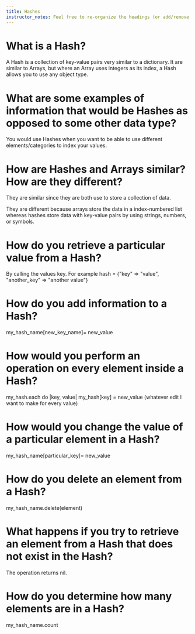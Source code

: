 ```yaml
---
title: Hashes
instructor_notes: Feel free to re-organize the headings (or add/remove headings) below. We included the headings for your benefit, but it's 100% fine if you want to write your responses in some different structure.
---
```


# What is a Hash?

A Hash is a collection of key-value pairs very similar to a dictionary. It are similar to Arrays, but where an Array uses integers as its index, a Hash allows you to use any object type.

# What are some examples of information that would be Hashes as opposed to some other data type?

You would use Hashes when you want to be able to use different elements/categories to index your values. 

# How are Hashes and Arrays similar? How are they different?

They are similar since they are both use to store a collection of data.

They are different because arrays store the data in a index-numbered list whereas hashes store data with key-value pairs by using strings, numbers, or symbols. 

# How do you retrieve a particular value from a Hash?

By calling the values key. For example hash = {"key" => "value", "another_key" => "another value"}

# How do you add information to a Hash?

my_hash_name[new_key_name]= new_value

# How would you perform an operation on every element inside a Hash?

my_hash.each do |key, value|
    my_hash[key] = new_value (whatever edit I want to make for every value)

# How would you change the value of a particular element in a Hash?

my_hash_name[particular_key]= new_value

# How do you delete an element from a Hash?

my_hash_name.delete(element)

# What happens if you try to retrieve an element from a Hash that does not exist in the Hash?

The operation returns nil.

# How do you determine how many elements are in a Hash?

my_hash_name.count